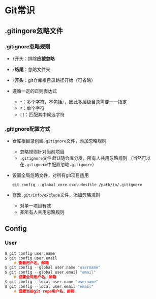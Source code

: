 #	Git常识

##	.gitingore忽略文件

###	.gitignore忽略规则

-	`!`开头：排除**应被忽略**

-	`/`**结尾**：忽略文件夹

-	`/`**开头**：git仓库根目录路径开始（可省略）

-	遵循一定的正则表达式
	-	`*`：多个字符，不包括`/`，因此多层级目录需要一一指定
	-	`?`：单个字符
	-	`[]`：匹配其中候选字符

###	.gitignore配置方式

-	仓库根目录创建`.gitignore`文件，添加忽略规则
	-	忽略规则针对当前项目
	-	`.gitignore`文件*默认*随仓库分发，所有人共用忽略规则
		（当然可以在`.gitignore`中配置忽略`.gitignore`）

-	设置全局忽略文件，对所有git项目适用
	```shell
	git config --global core.excludesfile /path/to/.gitignore
	```

-	修改`.git/info/exclude`文件，添加忽略规则
	-	对单一项目有效
	-	非所有人共用忽略规则

##	Config

###	User

```c
$ git config user.name
$ git config user.email
	# 查看用户名、邮箱
$ git config --global user.name "username"
$ git config --global user.email "email"
	# 设置全局用户名、邮箱
$ git config --local user.name "username"
$ git config --local user.email "email"
	# 设置当前git repo用户名、邮箱
```






